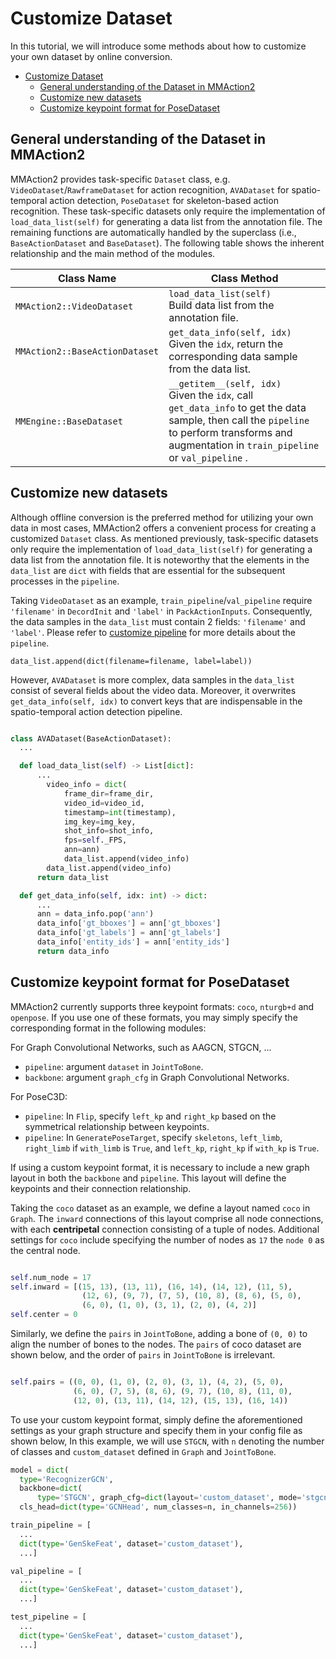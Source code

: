 # Customize Dataset

In this tutorial, we will introduce some methods about how to customize your own dataset by online conversion.

- [Customize Dataset](#customize-dataset)
  - [General understanding of the Dataset in MMAction2](#general-understanding-of-the-dataset-in-mmaction2)
  - [Customize new datasets](#customize-new-datasets)
  - [Customize keypoint format for PoseDataset](#customize-keypoint-format-for-posedataset)

## General understanding of the Dataset in MMAction2

MMAction2 provides task-specific `Dataset` class, e.g. `VideoDataset`/`RawframeDataset` for action recognition, `AVADataset` for spatio-temporal action detection, `PoseDataset` for skeleton-based action recognition. These task-specific datasets only require the implementation of `load_data_list(self)` for generating a data list from the annotation file. The remaining functions are automatically handled by the superclass (i.e., `BaseActionDataset` and `BaseDataset`). The following table shows the inherent relationship and the main method of the modules.

| Class Name                     | Class Method                                                                                                                                                               |
| ------------------------------ | -------------------------------------------------------------------------------------------------------------------------------------------------------------------------- |
| `MMAction2::VideoDataset`      | `load_data_list(self)` <br> Build data list from the annotation file.                                                                                                      |
| `MMAction2::BaseActionDataset` | `get_data_info(self, idx)` <br> Given the `idx`, return the corresponding data sample from the data list.                                                                  |
| `MMEngine::BaseDataset`        | `__getitem__(self, idx)` <br> Given the `idx`, call `get_data_info` to get the data sample, then call the `pipeline` to perform transforms and augmentation in `train_pipeline` or `val_pipeline` . |

## Customize new datasets

Although offline conversion is the preferred method for utilizing your own data in most cases, MMAction2 offers a convenient process for creating a customized `Dataset` class. As mentioned previously, task-specific datasets only require the implementation of `load_data_list(self)` for generating a data list from the annotation file. It is noteworthy that the elements in the `data_list` are `dict` with fields that are essential for the subsequent processes in the `pipeline`.

Taking `VideoDataset` as an example, `train_pipeline`/`val_pipeline` require `'filename'` in `DecordInit` and `'label'` in `PackActionInputs`. Consequently, the data samples in the `data_list` must contain 2 fields: `'filename'` and `'label'`.
Please refer to [customize pipeline](customize_pipeline.md) for more details about the `pipeline`.

```
data_list.append(dict(filename=filename, label=label))
```

However, `AVADataset` is more complex, data samples in the `data_list` consist of several fields about the video data. Moreover, it overwrites `get_data_info(self, idx)` to convert keys that are indispensable in the spatio-temporal action detection pipeline.

```python

class AVADataset(BaseActionDataset):
  ...

  def load_data_list(self) -> List[dict]:
      ...
        video_info = dict(
            frame_dir=frame_dir,
            video_id=video_id,
            timestamp=int(timestamp),
            img_key=img_key,
            shot_info=shot_info,
            fps=self._FPS,
            ann=ann)
            data_list.append(video_info)
        data_list.append(video_info)
      return data_list

  def get_data_info(self, idx: int) -> dict:
      ...
      ann = data_info.pop('ann')
      data_info['gt_bboxes'] = ann['gt_bboxes']
      data_info['gt_labels'] = ann['gt_labels']
      data_info['entity_ids'] = ann['entity_ids']
      return data_info
```

## Customize keypoint format for PoseDataset

MMAction2 currently supports three keypoint formats: `coco`, `nturgb+d` and `openpose`. If you use one of these formats, you may simply specify the corresponding format in the following modules:

For Graph Convolutional Networks, such as AAGCN, STGCN, ...

- `pipeline`: argument `dataset` in `JointToBone`.
- `backbone`: argument `graph_cfg` in Graph Convolutional Networks.

For PoseC3D:

- `pipeline`: In `Flip`, specify `left_kp` and `right_kp` based on the symmetrical relationship between keypoints.
- `pipeline`: In `GeneratePoseTarget`, specify `skeletons`, `left_limb`, `right_limb` if `with_limb` is `True`, and `left_kp`, `right_kp` if `with_kp` is `True`.

If using a custom keypoint format, it is necessary to include a new graph layout in both the `backbone` and `pipeline`. This layout will define the keypoints and their connection relationship.

Taking the `coco` dataset as an example, we define a layout named `coco` in `Graph`. The `inward` connections of this layout comprise all node connections, with each **centripetal** connection consisting of a tuple of nodes. Additional settings for `coco` include specifying the number of nodes as `17` the `node 0` as the central node.

```python

self.num_node = 17
self.inward = [(15, 13), (13, 11), (16, 14), (14, 12), (11, 5),
                (12, 6), (9, 7), (7, 5), (10, 8), (8, 6), (5, 0),
                (6, 0), (1, 0), (3, 1), (2, 0), (4, 2)]
self.center = 0
```

Similarly, we define the `pairs` in `JointToBone`, adding a bone of `(0, 0)` to align the number of bones to the nodes. The `pairs` of coco dataset are shown below, and the order of `pairs` in `JointToBone` is irrelevant.

```python

self.pairs = ((0, 0), (1, 0), (2, 0), (3, 1), (4, 2), (5, 0),
              (6, 0), (7, 5), (8, 6), (9, 7), (10, 8), (11, 0),
              (12, 0), (13, 11), (14, 12), (15, 13), (16, 14))
```

To use your custom keypoint format, simply define the aforementioned settings as your graph structure and specify them in your config file as shown below, In this example, we will use `STGCN`, with `n` denoting the number of classes and `custom_dataset` defined in `Graph` and `JointToBone`.

```python
model = dict(
  type='RecognizerGCN',
  backbone=dict(
      type='STGCN', graph_cfg=dict(layout='custom_dataset', mode='stgcn_spatial')),
  cls_head=dict(type='GCNHead', num_classes=n, in_channels=256))

train_pipeline = [
  ...
  dict(type='GenSkeFeat', dataset='custom_dataset'),
  ...]

val_pipeline = [
  ...
  dict(type='GenSkeFeat', dataset='custom_dataset'),
  ...]

test_pipeline = [
  ...
  dict(type='GenSkeFeat', dataset='custom_dataset'),
  ...]

```
